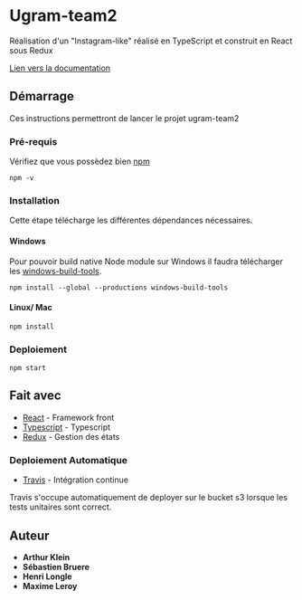 ﻿# Ugram-team2

Réalisation d'un "Instagram-like" réalisé en TypeScript et construit en React sous Redux

[Lien vers la documentation](./documentation/DOCUMENTATION.md)

## Démarrage

Ces instructions permettront de lancer le projet ugram-team2

### Pré-requis

Vérifiez que vous possèdez bien [npm](https://github.com/npm/cli) 

```
npm -v
```


### Installation

Cette étape télécharge les différentes dépendances nécessaires.

#### Windows
Pour pouvoir build native Node module sur Windows il faudra télécharger les [windows-build-tools](https://github.com/felixrieseberg/windows-build-tools/blob/master/README.md).

```
npm install --global --productions windows-build-tools
```

#### Linux/ Mac
```
npm install
```


### Deploiement

```
npm start
```

## Fait avec

* [React](https://reactjs.org) - Framework front
* [Typescript](https://www.typescriptlang.org) - Typescript
* [Redux](https://redux.js.org) - Gestion des états

### Deploiement Automatique

* [Travis](https://travis-ci.com/) - Intégration continue

Travis s'occupe automatiquement de deployer sur le bucket s3 lorsque les tests unitaires sont correct.


## Auteur

* **Arthur Klein** 
* **Sébastien Bruere** 
* **Henri Longle** 
* **Maxime Leroy** 
